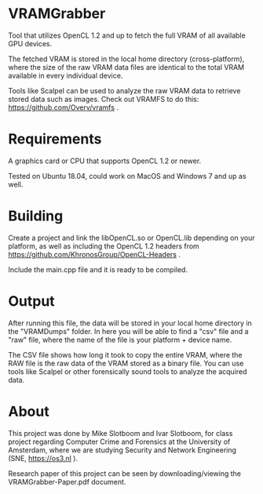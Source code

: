 # VRAMGrabber
Tool that utilizes OpenCL 1.2 and up to fetch the full VRAM of all available GPU devices.

The fetched VRAM is stored in the local home directory (cross-platform), where the size of the raw VRAM data files are identical to the total VRAM available in every individual device.

Tools like Scalpel can be used to analyze the raw VRAM data to retrieve stored data such as images. Check out VRAMFS to do this: https://github.com/Overv/vramfs .

# Requirements
A graphics card or CPU that supports OpenCL 1.2 or newer.

Tested on Ubuntu 18.04, could work on MacOS and Windows 7 and up as well.

# Building
Create a project and link the libOpenCL.so or OpenCL.lib depending on your platform, as well as including the OpenCL 1.2 headers from https://github.com/KhronosGroup/OpenCL-Headers .

Include the main.cpp file and it is ready to be compiled.

# Output
After running this file, the data will be stored in your local home directory in the "VRAMDumps" folder. In here you will be able to find a "csv" file and a "raw" file, where the name of the file is your platform + device name.

The CSV file shows how long it took to copy the entire VRAM, where the RAW file is the raw data of the VRAM stored as a binary file. You can use tools like Scalpel or other forensically sound tools to analyze the acquired data.

# About
This project was done by Mike Slotboom and Ivar Slotboom, for class project regarding Computer Crime and Forensics at the University of Amsterdam, where we are studying Security and Network Engineering (SNE, https://os3.nl ).

Research paper of this project can be seen by downloading/viewing the VRAMGrabber-Paper.pdf document.
